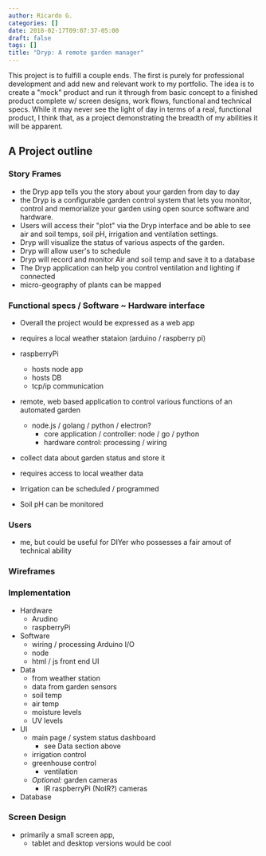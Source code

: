 ```yaml
---
author: Ricardo G.
categories: []
date: 2018-02-17T09:07:37-05:00
draft: false
tags: []
title: "Dryp: A remote garden manager"
---
```

This project is to fulfill a couple ends. The first is purely for professional development and add new and relevant work to my portfolio. The idea is to create a "mock" product and run it through from basic concept to a finished product complete w/ screen designs, work flows, functional and technical specs. While it may never see the light of day in terms of a real, functional product, I think that, as a project demonstrating the breadth of my abilities it will be apparent.



## A Project outline

### Story Frames
* the Dryp app tells you the story about your garden from day to day
* the Dryp is a configurable garden control system that lets you monitor, control and memorialize your garden using open source software and hardware.
* Users will access their "plot" via the Dryp interface and be able to see air and soil temps, soil pH, irrigation and ventilation settings.
* Dryp will visualize the status of various aspects of the garden.
* Dryp will allow user's to schedule
* Dryp will record and monitor Air and soil temp and save it to a database
* The Dryp application can help you control ventilation and lighting if connected
* micro-geography of plants can be mapped

### Functional specs / Software ~ Hardware interface
* Overall the project would be expressed as a web app
* requires a local weather stataion (arduino / raspberry pi)
* raspberryPi
  - hosts node app
  - hosts DB
  - tcp/ip communication
* remote, web based application to control various functions of an automated garden
  - node.js / golang / python / electron?
    * core application / controller: node / go / python
    * hardware control: processing / wiring
* collect data about garden status and store it
* requires access to local weather data

* Irrigation can be scheduled / programmed
* Soil pH can be monitored

### Users
* me, but could be useful for DIYer who possesses a fair amout of technical ability

### Wireframes

### Implementation
* Hardware
  - Arudino
  - raspberryPi
* Software
  - wiring / processing Arduino I/O
  - node
  - html / js front end UI
* Data
  - from weather station
  - data from garden sensors
  - soil temp
  - air temp
  - moisture levels
  - UV levels
* UI
  - main page / system status dashboard
    * see Data section above
  - irrigation control
  - greenhouse control
    * ventilation
  - _Optional:_ garden cameras
    * IR raspberryPi (NoIR?) cameras
* Database

### Screen Design
* primarily a small screen app,
  - tablet and desktop versions would be cool
